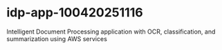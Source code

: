 # idp-app-100420251116
Intelligent Document Processing application with OCR, classification, and summarization using AWS services
